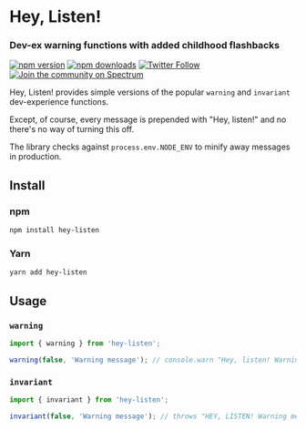 # Hey, Listen!

### Dev-ex warning functions with added childhood flashbacks

[![npm version](https://img.shields.io/npm/v/hey-listen.svg?style=flat-square)](https://www.npmjs.com/package/hey-listen)
[![npm downloads](https://img.shields.io/npm/dm/hey-listen.svg?style=flat-square)](https://www.npmjs.com/package/hey-listen)
[![Twitter Follow](https://img.shields.io/twitter/follow/popmotionjs.svg?style=social&label=Follow)](http://twitter.com/popmotionjs)
[![Join the community on Spectrum](https://withspectrum.github.io/badge/badge.svg)](https://spectrum.chat/popmotion)

Hey, Listen! provides simple versions of the popular `warning` and `invariant` dev-experience functions.

Except, of course, every message is prepended with "Hey, listen!" and no there's no way of turning this off.

The library checks against `process.env.NODE_ENV` to minify away messages in production.

## Install

### npm

```bash
npm install hey-listen
```

### Yarn

```bash
yarn add hey-listen
```

## Usage

### `warning`

```javascript
import { warning } from 'hey-listen';

warning(false, 'Warning message'); // console.warn "Hey, listen! Warning message"
```

### `invariant`

```javascript
import { invariant } from 'hey-listen';

invariant(false, 'Warning message'); // throws "HEY, LISTEN! Warning message"
```
